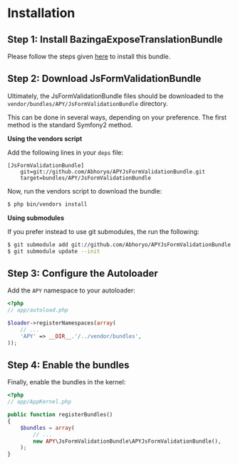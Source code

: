 Installation
============

## Step 1: Install BazingaExposeTranslationBundle

Please follow the steps given [here](https://github.com/willdurand/BazingaExposeTranslationBundle/blob/master/README.markdown) to install this bundle.

## Step 2: Download JsFormValidationBundle

Ultimately, the JsFormValidationBundle files should be downloaded to the
`vendor/bundles/APY/JsFormValidationBundle` directory.

This can be done in several ways, depending on your preference. The first
method is the standard Symfony2 method.

**Using the vendors script**

Add the following lines in your `deps` file:

```
[JsFormValidationBundle]
    git=git://github.com/Abhoryo/APYJsFormValidationBundle.git
    target=bundles/APY/JsFormValidationBundle
```

Now, run the vendors script to download the bundle:

```bash
$ php bin/vendors install
```

**Using submodules**

If you prefer instead to use git submodules, the run the following:

```bash
$ git submodule add git://github.com/Abhoryo/APYJsFormValidationBundle.git vendor/bundles/APY/JsFormValidationBundle
$ git submodule update --init
```

## Step 3: Configure the Autoloader

Add the `APY` namespace to your autoloader:

```php
<?php
// app/autoload.php

$loader->registerNamespaces(array(
    // ...
    'APY' => __DIR__.'/../vendor/bundles',
));
```

## Step 4: Enable the bundles

Finally, enable the bundles in the kernel:

```php
<?php
// app/AppKernel.php

public function registerBundles()
{
    $bundles = array(
        // ...
        new APY\JsFormValidationBundle\APYJsFormValidationBundle(),
    );
}
```
